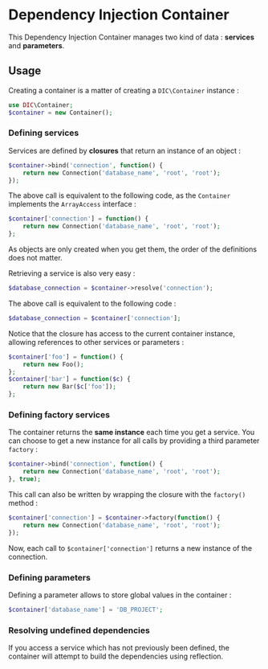 # Dependency Injection Container

This Dependency Injection Container manages two kind of data : **services** and **parameters**.

## Usage

Creating a container is a matter of creating a ``DIC\Container`` instance :

```php
use DIC\Container;
$container = new Container();
```

### Defining services

Services are defined by **closures** that return an instance of an object :

```php
$container->bind('connection', function() {
    return new Connection('database_name', 'root', 'root');
});
```

The above call is equivalent to the following code, as the ``Container`` implements the ``ArrayAccess`` interface :

```php
$container['connection'] = function() {
    return new Connection('database_name', 'root', 'root');
};
```
    
As objects are only created when you get them, the order of the definitions does not matter.

Retrieving a service is also very easy :

```php
$database_connection = $container->resolve('connection');
```
    
The above call is equivalent to the following code :

```php
$database_connection = $container['connection'];
```

Notice that the closure has access to the current container instance, allowing references to other services or parameters :

```php
$container['foo'] = function() {
    return new Foo();
};
$container['bar'] = function($c) {
    return new Bar($c['foo']);
};
```

### Defining factory services

The container returns the **same instance** each time you get a service. You can choose to get a new instance for all calls by providing a third parameter ``factory`` :

```php
$container->bind('connection', function() {
    return new Connection('database_name', 'root', 'root');
}, true);
```

This call can also be written by wrapping the closure with the ``factory()`` method :

```php
$container['connection'] = $container->factory(function() {
    return new Connection('database_name', 'root', 'root');
});
```

Now, each call to ``$container['connection']`` returns a new instance of the connection.

### Defining parameters

Defining a parameter allows to store global values in the container :

```php
$container['database_name'] = 'DB_PROJECT';
```
    
### Resolving undefined dependencies

If you access a service which has not previously been defined, the container will attempt to build the dependencies using reflection.